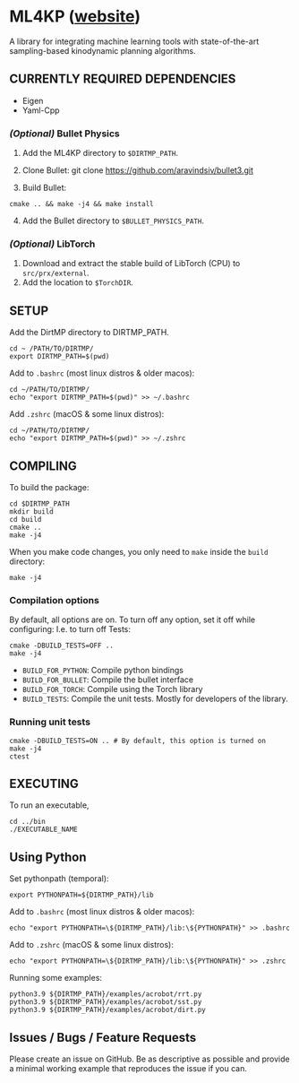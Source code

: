 # ML4KP ([website](https://sites.google.com/scarletmail.rutgers.edu/ml4kp/))

A library for integrating machine learning tools with state-of-the-art sampling-based kinodynamic planning algorithms.

## CURRENTLY REQUIRED DEPENDENCIES

* Eigen
* Yaml-Cpp
### _(Optional)_ Bullet Physics

1. Add the ML4KP directory to `$DIRTMP_PATH`.

2. Clone Bullet:
git clone https://github.com/aravindsiv/bullet3.git

3. Build Bullet:
```
cmake .. && make -j4 && make install
```

4. Add the Bullet directory to `$BULLET_PHYSICS_PATH`.


### _(Optional)_ LibTorch
1. Download and extract the stable build of LibTorch (CPU) to `src/prx/external`. 
2. Add the location to `$TorchDIR`.


## SETUP

Add the DirtMP directory to DIRTMP_PATH.

```
cd ~ /PATH/TO/DIRTMP/
export DIRTMP_PATH=$(pwd)
```

Add to `.bashrc` (most linux distros & older macos):

```
cd ~/PATH/TO/DIRTMP/
echo "export DIRTMP_PATH=$(pwd)" >> ~/.bashrc
```

Add `.zshrc` (macOS & some linux distros):

```
cd ~/PATH/TO/DIRTMP/
echo "export DIRTMP_PATH=$(pwd)" >> ~/.zshrc
```

## COMPILING
To build the package:

```
cd $DIRTMP_PATH
mkdir build
cd build
cmake ..
make -j4
```

When you make code changes, you only need to `make` inside the `build` directory:
```
make -j4
```


### Compilation options
By default, all options are on. To turn off any option, set it off while configuring:
I.e. to turn off Tests:
```
cmake -DBUILD_TESTS=OFF ..
make -j4
```

- `BUILD_FOR_PYTHON`: Compile python bindings
- `BUILD_FOR_BULLET`: Compile the bullet interface
- `BUILD_FOR_TORCH`:  Compile using the Torch library
- `BUILD_TESTS`: 	    Compile the unit tests. Mostly for developers of the library.

### Running unit tests
```
cmake -DBUILD_TESTS=ON .. # By default, this option is turned on
make -j4
ctest
```

## EXECUTING
To run an executable,
```
cd ../bin
./EXECUTABLE_NAME
```

## Using Python

Set pythonpath (temporal):
```
export PYTHONPATH=${DIRTMP_PATH}/lib
```

Add to `.bashrc` (most linux distros & older macos):
```
echo "export PYTHONPATH=\${DIRTMP_PATH}/lib:\${PYTHONPATH}" >> .bashrc
```

Add to `.zshrc` (macOS & some linux distros):
```
echo "export PYTHONPATH=\${DIRTMP_PATH}/lib:\${PYTHONPATH}" >> .zshrc
```

Running some examples:
```
python3.9 ${DIRTMP_PATH}/examples/acrobot/rrt.py
python3.9 ${DIRTMP_PATH}/examples/acrobot/sst.py
python3.9 ${DIRTMP_PATH}/examples/acrobot/dirt.py
```

## Issues / Bugs / Feature Requests

Please create an issue on GitHub. Be as descriptive as possible and provide a minimal working example that reproduces the issue if you can.
